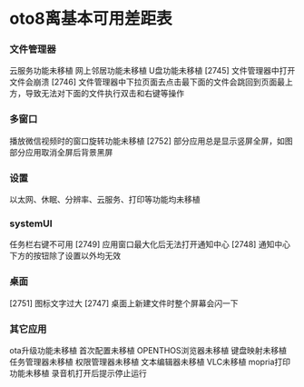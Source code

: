 # oto8离基本可用差距表

### 文件管理器
云服务功能未移植
网上邻居功能未移植
U盘功能未移植
[2745] 文件管理器中打开文件会崩溃
[2746] 文件管理器中下拉页面去点击最下面的文件会跳回到页面最上方，导致无法对下面的文件执行双击和右键等操作

### 多窗口
播放微信视频时的窗口旋转功能未移植
[2752] 部分应用总是显示竖屏全屏，如图
部分应用取消全屏后背景黑屏

### 设置
以太网、休眠、分辨率、云服务、打印等功能均未移植

### systemUI
任务栏右键不可用
[2749] 应用窗口最大化后无法打开通知中心
[2748] 通知中心下方的按钮除了设置以外均无效

### 桌面
[2751] 图标文字过大
[2747] 桌面上新建文件时整个屏幕会闪一下

### 其它应用
ota升级功能未移植
首次配置未移植
OPENTHOS浏览器未移植
键盘映射未移植
任务管理器未移植
权限管理器未移植
文本编辑器未移植
VLC未移植
mopria打印功能未移植
录音机打开后提示停止运行
